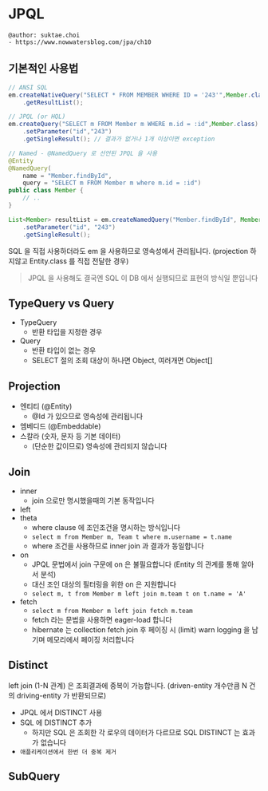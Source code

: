 # JPQL

```
@author: suktae.choi
- https://www.nowwatersblog.com/jpa/ch10
```

## 기본적인 사용법

```java
// ANSI SQL
em.createNativeQuery("SELECT * FROM MEMBER WHERE ID = '243'",Member.class)
    .getResultList();

// JPQL (or HQL)
em.createQuery("SELECT m FROM Member m WHERE m.id = :id",Member.class)
    .setParameter("id","243")
    .getSingleResult(); // 결과가 없거나 1개 이상이면 exception

// Named - @NamedQuery 로 선언된 JPQL 을 사용
@Entity
@NamedQuery(
    name = "Member.findById",
    query = "SELECT m FROM Member m where m.id = :id")
public class Member {
    // ..
}

List<Member> resultList = em.createNamedQuery("Member.findById", Member.class)
    .setParameter("id", "243")
    .getSingleResult();
```

SQL 을 직접 사용하더라도 em 을 사용하므로 영속성에서 관리됩니다. (projection 하지않고 Entity.class 를 직접 전달한 경우)

> JPQL 을 사용해도 결국엔 SQL 이 DB 에서 실행되므로 표현의 방식일 뿐입니다

## TypeQuery vs Query

- TypeQuery
  - 반환 타입을 지정한 경우
- Query
  - 반환 타입이 없는 경우
  - SELECT 절의 조회 대상이 하나면 Object, 여러개면 Object[]

## Projection

- 엔티티 (@Entity)
  - @Id 가 있으므로 영속성에 관리됩니다
- 엠베디드 (@Embeddable) 
- 스칼라 (숫자, 문자 등 기본 데이터)
  - (단순한 값이므로) 영속성에 관리되지 않습니다

## Join

- inner
  - join 으로만 명시했을때의 기본 동작입니다
- left
- theta
  - where clause 에 조인조건을 명시하는 방식입니다
  - ```select m from Member m, Team t where m.username = t.name```
  - where 조건을 사용하므로 inner join 과 결과가 동일합니다
- on
  - JPQL 문법에서 join 구문에 on 은 불필요합니다 (Entity 의 관계를 통해 알아서 분석)
  - 대신 조인 대상의 필터링을 위한 on 은 지원합니다
  - ```select m, t from Member m left join m.team t on t.name = 'A'```
- fetch
  - ```select m from Member m left join fetch m.team```
  - fetch 라는 문법을 사용하면 eager-load 합니다
  - hibernate 는 collection fetch join 후 페이징 시 (limit) warn logging 을 남기며 메모리에서 페이징 처리합니다

## Distinct

left join (1-N 관계) 은 조회결과에 중복이 가능합니다. (driven-entity 개수만큼 N 건의 driving-entity 가 반환되므로)

- JPQL 에서 DISTINCT 사용
- SQL 에 DISTINCT 추가
  - 하지만 SQL 은 조회한 각 로우의 데이터가 다르므로 SQL DISTINCT 는 효과가 없습니다
- `애플리케이션에서 한번 더 중복 제거`

## SubQuery
